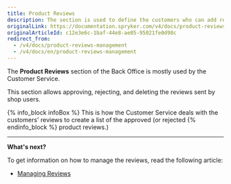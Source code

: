 ```yaml
---
title: Product Reviews
description: The section is used to define the customers who can add reviews and ratings to products, as well as
originalLink: https://documentation.spryker.com/v4/docs/product-reviews-management
originalArticleId: c12e3e6c-1baf-44e8-ae05-95021fe0d98c
redirect_from:
  - /v4/docs/product-reviews-management
  - /v4/docs/en/product-reviews-management
---
```


The **Product Reviews** section of the Back Office is mostly used by the Customer Service. 

This section allows approving, rejecting, and deleting the reviews sent by shop users. 

{% info_block infoBox %}
This is how the Customer Service deals with the customers' reviews to create a list of the approved (or rejected
{% endinfo_block %} product reviews.)

------

**What's next?**

To get information on how to manage the reviews, read the following article:

* [Managing Reviews](/docs/scos/user/user-guides/202001.0/back-office-user-guide/products/product-reviews/managing-product-reviews.html)
